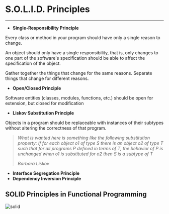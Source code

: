 # S.O.L.I.D. Principles
---
- **Single-Responsibility Principle**

Every class or method in your program should have only a single reason to change.

An object should only have a single responsibility, that is, only changes to one part of the software's specification should be able to affect the specification of the object.

Gather together the things that change for the same reasons. Separate things that change for different reasons.

- **Open/Closed Principle**

Software entities (classes, modules, functions, etc.) should be open for extension, but closed for modification

- **Liskov Substitution Principle**

Objects in a program should be replaceable with instances of their subtypes without altering the correctness of that program.

> *What is wanted here is something like the following substitution property: If for each object o1 of type S there is an object o2 of type T such that for all programs P defined in terms of T, the behavior of P is unchanged when o1 is substituted for o2 then S is a subtype of T*
> 
> *Barbara Liskov*

- **Interface Segregation Principle**
- **Dependency Inversion Principle**

## SOLID Principles in Functional Programming
![solid](https://user-images.githubusercontent.com/81258448/186962860-bbacd126-d577-4da4-bcdf-5d75f153f7a9.png)
